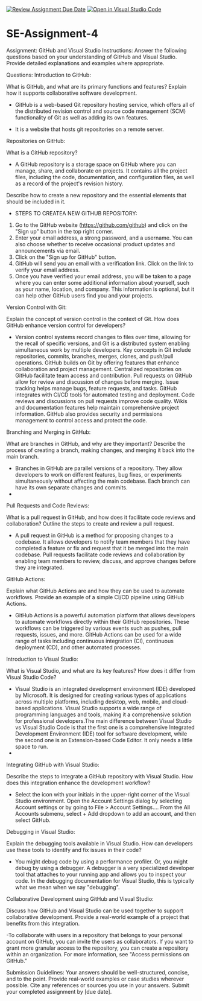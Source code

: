 [![Review Assignment Due Date](https://classroom.github.com/assets/deadline-readme-button-22041afd0340ce965d47ae6ef1cefeee28c7c493a6346c4f15d667ab976d596c.svg)](https://classroom.github.com/a/GvXCZgfk)
[![Open in Visual Studio Code](https://classroom.github.com/assets/open-in-vscode-2e0aaae1b6195c2367325f4f02e2d04e9abb55f0b24a779b69b11b9e10269abc.svg)](https://classroom.github.com/online_ide?assignment_repo_id=15306594&assignment_repo_type=AssignmentRepo)
# SE-Assignment-4
Assignment: GitHub and Visual Studio
Instructions:
Answer the following questions based on your understanding of GitHub and Visual Studio. Provide detailed explanations and examples where appropriate.

Questions:
Introduction to GitHub:

What is GitHub, and what are its primary functions and features? Explain how it supports collaborative software development.

- GitHub is a web-based Git repository hosting service, which offers all of the distributed revision control and source code management (SCM) functionality of Git as well as adding its own features.

- It is a website that hosts git repositories on a remote server.

Repositories on GitHub:

What is a GitHub repository?

- A GitHub repository is a storage space on GitHub where you can manage, share, and collaborate on projects. It contains all the project files, including the code, documentation, and configuration files, as well as a record of the project's revision history.

 Describe how to create a new repository and the essential elements that should be included in it.

- STEPS TO CREATEA NEW GITHUB REPOSITORY:
1. Go to the GitHub website (https://github.com/github) and click on the "Sign up" button in the top right corner.
2. Enter your email address, a strong password, and a username. You can also choose whether to receive occasional product updates and announcements via email.
3. Click on the "Sign up for GitHub" button.
4. GitHub will send you an email with a verification link. Click on the link to verify your email address.
5. Once you have verified your email address, you will be taken to a page where you can enter some additional information about yourself, such as your name, location, and company. This information is optional, but it can help other GitHub users find you and your projects.


Version Control with Git:

Explain the concept of version control in the context of Git. How does GitHub enhance version control for developers?

- Version control systems record changes to files over time, allowing for the recall of specific versions, and Git is a distributed system enabling simultaneous work by multiple developers. Key concepts in Git include repositories, commits, branches, merges, clones, and push/pull operations. GitHub builds on Git by offering features that enhance collaboration and project management. Centralized repositories on GitHub facilitate team access and contribution. Pull requests on GitHub allow for review and discussion of changes before merging. Issue tracking helps manage bugs, feature requests, and tasks. GitHub integrates with CI/CD tools for automated testing and deployment. Code reviews and discussions on pull requests improve code quality. Wikis and documentation features help maintain comprehensive project information. GitHub also provides security and permissions management to control access and protect the code.


Branching and Merging in GitHub:

What are branches in GitHub, and why are they important? Describe the process of creating a branch, making changes, and merging it back into the main branch.

- Branches in GitHub are parallel versions of a repository. They allow developers to work on different features, bug fixes, or experiments simultaneously without affecting the main codebase. Each branch can have its own separate changes and commits.
- 

Pull Requests and Code Reviews:

What is a pull request in GitHub, and how does it facilitate code reviews and collaboration? Outline the steps to create and review a pull request.

- A pull request in GitHub is a method for proposing changes to a codebase. It allows developers to notify team members that they have completed a feature or fix and request that it be merged into the main codebase. Pull requests facilitate code reviews and collaboration by enabling team members to review, discuss, and approve changes before they are integrated.

GitHub Actions:

Explain what GitHub Actions are and how they can be used to automate workflows. Provide an example of a simple CI/CD pipeline using GitHub Actions.

- GitHub Actions is a powerful automation platform that allows developers to automate workflows directly within their GitHub repositories. These workflows can be triggered by various events such as pushes, pull requests, issues, and more. GitHub Actions can be used for a wide range of tasks including continuous integration (CI), continuous deployment (CD), and other automated processes.

Introduction to Visual Studio:

What is Visual Studio, and what are its key features? How does it differ from Visual Studio Code?

- Visual Studio is an integrated development environment (IDE) developed by Microsoft. It is designed for creating various types of applications across multiple platforms, including desktop, web, mobile, and cloud-based applications. Visual Studio supports a wide range of programming languages and tools, making it a comprehensive solution for professional developers.The main difference between Visual Studio vs Visual Studio Code is that the first one is a comprehensive Integrated Development Environment (IDE) tool for software development, while the second one is an Extension-based Code Editor. It only needs a little space to run.
- 

Integrating GitHub with Visual Studio:

Describe the steps to integrate a GitHub repository with Visual Studio. How does this integration enhance the development workflow?

- Select the icon with your initials in the upper-right corner of the Visual Studio environment. Open the Account Settings dialog by selecting Account settings or by going to File > Account Settings.... From the All Accounts submenu, select + Add dropdown to add an account, and then select GitHub.

Debugging in Visual Studio:

Explain the debugging tools available in Visual Studio. How can developers use these tools to identify and fix issues in their code?

- You might debug code by using a performance profiler. Or, you might debug by using a debugger. A debugger is a very specialized developer tool that attaches to your running app and allows you to inspect your code. In the debugging documentation for Visual Studio, this is typically what we mean when we say "debugging".

Collaborative Development using GitHub and Visual Studio:

Discuss how GitHub and Visual Studio can be used together to support collaborative development. Provide a real-world example of a project that benefits from this integration.

-To collaborate with users in a repository that belongs to your personal account on GitHub, you can invite the users as collaborators. If you want to grant more granular access to the repository, you can create a repository within an organization. For more information, see "Access permissions on GitHub."
 

Submission Guidelines:
Your answers should be well-structured, concise, and to the point.
Provide real-world examples or case studies wherever possible.
Cite any references or sources you use in your answers.
Submit your completed assignment by [due date].
